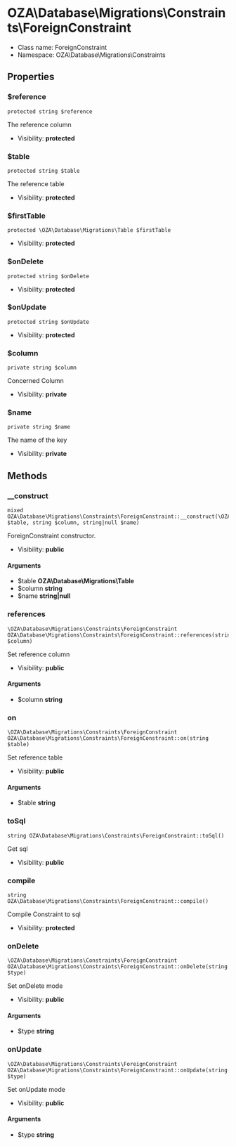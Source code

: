 OZA\Database\Migrations\Constraints\ForeignConstraint
===============






* Class name: ForeignConstraint
* Namespace: OZA\Database\Migrations\Constraints





Properties
----------


### $reference

    protected string $reference

The reference column



* Visibility: **protected**


### $table

    protected string $table

The reference table



* Visibility: **protected**


### $firstTable

    protected \OZA\Database\Migrations\Table $firstTable





* Visibility: **protected**


### $onDelete

    protected string $onDelete





* Visibility: **protected**


### $onUpdate

    protected string $onUpdate





* Visibility: **protected**


### $column

    private string $column

Concerned Column



* Visibility: **private**


### $name

    private string $name

The name of the key



* Visibility: **private**


Methods
-------


### __construct

    mixed OZA\Database\Migrations\Constraints\ForeignConstraint::__construct(\OZA\Database\Migrations\Table $table, string $column, string|null $name)

ForeignConstraint constructor.



* Visibility: **public**


#### Arguments
* $table **OZA\Database\Migrations\Table**
* $column **string**
* $name **string|null**



### references

    \OZA\Database\Migrations\Constraints\ForeignConstraint OZA\Database\Migrations\Constraints\ForeignConstraint::references(string $column)

Set reference column



* Visibility: **public**


#### Arguments
* $column **string**



### on

    \OZA\Database\Migrations\Constraints\ForeignConstraint OZA\Database\Migrations\Constraints\ForeignConstraint::on(string $table)

Set reference table



* Visibility: **public**


#### Arguments
* $table **string**



### toSql

    string OZA\Database\Migrations\Constraints\ForeignConstraint::toSql()

Get sql



* Visibility: **public**




### compile

    string OZA\Database\Migrations\Constraints\ForeignConstraint::compile()

Compile Constraint to sql



* Visibility: **protected**




### onDelete

    \OZA\Database\Migrations\Constraints\ForeignConstraint OZA\Database\Migrations\Constraints\ForeignConstraint::onDelete(string $type)

Set onDelete mode



* Visibility: **public**


#### Arguments
* $type **string**



### onUpdate

    \OZA\Database\Migrations\Constraints\ForeignConstraint OZA\Database\Migrations\Constraints\ForeignConstraint::onUpdate(string $type)

Set onUpdate mode



* Visibility: **public**


#### Arguments
* $type **string**


